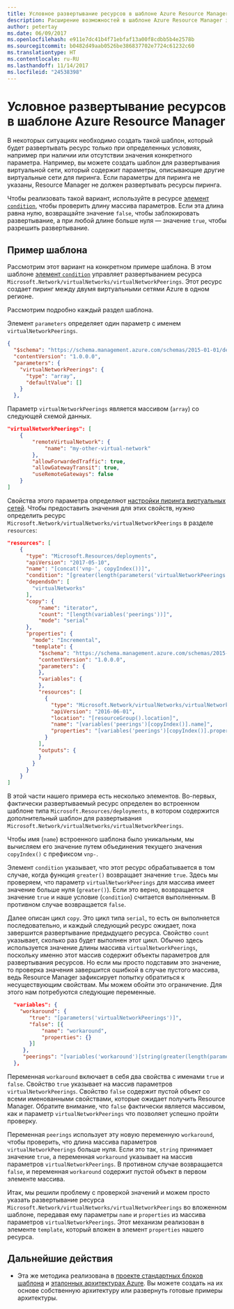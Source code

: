 ```yaml
---
title: Условное развертывание ресурсов в шаблоне Azure Resource Manager
description: Расширение возможностей в шаблоне Azure Resource Manager за счет условного развертывания ресурсов в зависимости от значения какого-то параметра
author: petertay
ms.date: 06/09/2017
ms.openlocfilehash: e911e7dc41b4f71ebfaf13a00f8cdbb5b4e2578b
ms.sourcegitcommit: b0482d49aab0526be386837702e7724c61232c60
ms.translationtype: HT
ms.contentlocale: ru-RU
ms.lasthandoff: 11/14/2017
ms.locfileid: "24538398"
---
```

# <a name="conditionally-deploy-a-resource-in-an-azure-resource-manager-template"></a>Условное развертывание ресурсов в шаблоне Azure Resource Manager

В некоторых ситуациях необходимо создать такой шаблон, который будет развертывать ресурс только при определенных условиях, например при наличии или отсутствии значения конкретного параметра. Например, вы можете создать шаблон для развертывания виртуальной сети, который содержит параметры, описывающие другие виртуальные сети для пиринга. Если параметры для пиринга не указаны, Resource Manager не должен развертывать ресурсы пиринга.

Чтобы реализовать такой вариант, используйте в ресурсе [элемент `condition`][azure-resource-manager-condition], чтобы проверить длину массива параметров. Если эта длина равна нулю, возвращайте значение `false`, чтобы заблокировать развертывание, а при любой длине больше нуля — значение `true`, чтобы разрешить развертывание.

## <a name="example-template"></a>Пример шаблона

Рассмотрим этот вариант на конкретном примере шаблона. В этом шаблоне [ элемент `condition`][azure-resource-manager-condition] управляет развертыванием ресурса `Microsoft.Network/virtualNetworks/virtualNetworkPeerings`. Этот ресурс создает пиринг между двумя виртуальными сетями Azure в одном регионе.

Рассмотрим подробно каждый раздел шаблона.

Элемент `parameters` определяет один параметр с именем `virtualNetworkPeerings`. 

```json
{
  "$schema": "https://schema.management.azure.com/schemas/2015-01-01/deploymentTemplate.json#",
  "contentVersion": "1.0.0.0",
  "parameters": {
    "virtualNetworkPeerings": {
      "type": "array",
      "defaultValue": []
    }
  },
```
Параметр `virtualNetworkPeerings` является массивом (`array`) со следующей схемой данных.

```json
"virtualNetworkPeerings": [
    {
        "remoteVirtualNetwork": {
            "name": "my-other-virtual-network"
        },
        "allowForwardedTraffic": true,
        "allowGatewayTransit": true,
        "useRemoteGateways": false
    }
]
```

Свойства этого параметра определяют [настройки пиринга виртуальных сетей][vnet-peering-resource-schema]. Чтобы предоставить значения для этих свойств, нужно определить ресурс `Microsoft.Network/virtualNetworks/virtualNetworkPeerings` в разделе `resources`:

```json
"resources": [
    {
      "type": "Microsoft.Resources/deployments",
      "apiVersion": "2017-05-10",
      "name": "[concat('vnp-', copyIndex())]",
      "condition": "[greater(length(parameters('virtualNetworkPeerings')), 0)]",
      "dependsOn": [
        "virtualNetworks"
      ],
      "copy": {
          "name": "iterator",
          "count": "[length(variables('peerings'))]",
          "mode": "serial"
      },
      "properties": {
        "mode": "Incremental",
        "template": {
          "$schema": "https://schema.management.azure.com/schemas/2015-01-01/deploymentTemplate.json#",
          "contentVersion": "1.0.0.0",
          "parameters": {
          },
          "variables": {
          },
          "resources": [
            {
              "type": "Microsoft.Network/virtualNetworks/virtualNetworkPeerings",
              "apiVersion": "2016-06-01",
              "location": "[resourceGroup().location]",
              "name": "[variables('peerings')[copyIndex()].name]",
              "properties": "[variables('peerings')[copyIndex()].properties]"
            }
          ],
          "outputs": {
          }
        }
      }
    }
]
```
В этой части нашего примера есть несколько элементов. Во-первых, фактически развертываемый ресурс определен во встроенном шаблоне типа `Microsoft.Resources/deployments`, в котором содержится дополнительный шаблон для развертывания `Microsoft.Network/virtualNetworks/virtualNetworkPeerings`.

Чтобы имя (`name`) встроенного шаблона было уникальным, мы вычисляем его значение путем объединения текущего значения `copyIndex()` с префиксом `vnp-`. 

Элемент `condition` указывает, что этот ресурс обрабатывается в том случае, когда функция `greater()` возвращает значение `true`. Здесь мы проверяем, что параметр `virtualNetworkPeerings` для массива имеет значение больше нуля (`greater()`). Если это верно, возвращается значение `true` и наше условие (`condition`) считается выполненным. В противном случае возвращается `false`.

Далее описан цикл `copy`. Это цикл типа `serial`, то есть он выполняется последовательно, и каждый следующий ресурс ожидает, пока завершится развертывание предыдущего ресурса. Свойство `count` указывает, сколько раз будет выполнен этот цикл. Обычно здесь используется значение длины массива `virtualNetworkPeerings`, поскольку именно этот массив содержит объекты параметров для развертывания ресурсов. Но если мы просто подставим это значение, то проверка значения завершится ошибкой в случае пустого массива, ведь Resource Manager зафиксирует попытку обратиться к несуществующим свойствам. Мы можем обойти это ограничение. Для этого нам потребуются следующие переменные.

```json
  "variables": {
    "workaround": {
       "true": "[parameters('virtualNetworkPeerings')]",
       "false": [{
           "name": "workaround",
           "properties": {}
       }]
     },
     "peerings": "[variables('workaround')[string(greater(length(parameters('virtualNetworkPeerings')), 0))]]"
  },
```

Переменная `workaround` включает в себя два свойства с именами `true` и `false`. Свойство `true` указывает на массив параметров `virtualNetworkPeerings`. Свойство `false` содержит пустой объект со всеми именованными свойствами, которые ожидает получить Resource Manager. Обратите внимание, что `false` фактически является массивом, как и параметр `virtualNetworkPeerings` что позволяет успешно пройти проверку. 

Переменная `peerings` использует эту новую переменную `workaround`, чтобы проверить, что длина массива параметров `virtualNetworkPeerings` больше нуля. Если это так, `string` принимает значение `true`, а переменная `workaround` указывает на массив параметров `virtualNetworkPeerings`. В противном случае возвращается `false`, и переменная `workaround` содержит пустой объект в первом элементе массива.

Итак, мы решили проблему с проверкой значений и можем просто указать развертывание ресурса `Microsoft.Network/virtualNetworks/virtualNetworkPeerings` во вложенном шаблоне, передавая ему параметры `name` и `properties` из массива параметров `virtualNetworkPeerings`. Этот механизм реализован в элементе `template`, который вложен в элемент `properties` нашего ресурса.

## <a name="next-steps"></a>Дальнейшие действия

* Эта же методика реализована в [проекте стандартных блоков шаблона](https://github.com/mspnp/template-building-blocks) и [эталонных архитектурах Azure](/azure/architecture/reference-architectures/). Вы можете создать на их основе собственную архитектуру или развернуть готовые примеры архитектуры.

<!-- links -->
[azure-resource-manager-condition]: /azure/azure-resource-manager/resource-group-authoring-templates#resources
[azure-resource-manager-variable]: /azure/azure-resource-manager/resource-group-authoring-templates#variables
[vnet-peering-resource-schema]: /azure/templates/microsoft.network/virtualnetworks/virtualnetworkpeerings